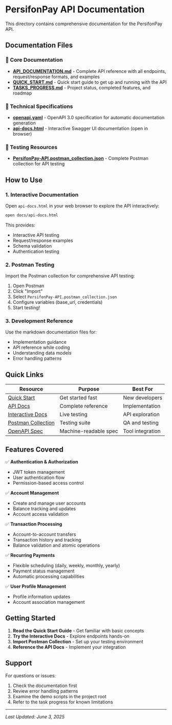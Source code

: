 # PersifonPay API Documentation

This directory contains comprehensive documentation for the PersifonPay API.

## Documentation Files

### 📖 Core Documentation
- **[API_DOCUMENTATION.md](../API_DOCUMENTATION.md)** - Complete API reference with all endpoints, request/response formats, and examples
- **[QUICK_START.md](../QUICK_START.md)** - Quick start guide to get up and running with the API
- **[TASKS_PROGRESS.md](../TASKS_PROGRESS.md)** - Project status, completed features, and roadmap

### 🔧 Technical Specifications
- **[openapi.yaml](../openapi.yaml)** - OpenAPI 3.0 specification for automatic documentation generation
- **[api-docs.html](./api-docs.html)** - Interactive Swagger UI documentation (open in browser)

### 🧪 Testing Resources  
- **[PersifonPay-API.postman_collection.json](./PersifonPay-API.postman_collection.json)** - Complete Postman collection for API testing

## How to Use

### 1. Interactive Documentation
Open `api-docs.html` in your web browser to explore the API interactively:
```bash
open docs/api-docs.html
```

This provides:
- Interactive API testing
- Request/response examples
- Schema validation
- Authentication testing

### 2. Postman Testing
Import the Postman collection for comprehensive API testing:

1. Open Postman
2. Click "Import"
3. Select `PersifonPay-API.postman_collection.json`
4. Configure variables (base_url, credentials)
5. Start testing!

### 3. Development Reference
Use the markdown documentation files for:
- Implementation guidance
- API reference while coding
- Understanding data models
- Error handling patterns

## Quick Links

| Resource | Purpose | Best For |
|----------|---------|----------|
| [Quick Start](../QUICK_START.md) | Get started fast | New developers |
| [API Docs](../API_DOCUMENTATION.md) | Complete reference | Implementation |
| [Interactive Docs](./api-docs.html) | Live testing | API exploration |
| [Postman Collection](./PersifonPay-API.postman_collection.json) | Testing suite | QA and testing |
| [OpenAPI Spec](../openapi.yaml) | Machine-readable spec | Tool integration |

## Features Covered

✅ **Authentication & Authorization**
- JWT token management
- User authentication flow
- Permission-based access control

✅ **Account Management**
- Create and manage user accounts
- Balance tracking and updates
- Account access validation

✅ **Transaction Processing**
- Account-to-account transfers
- Transaction history and tracking
- Balance validation and atomic operations

✅ **Recurring Payments**
- Flexible scheduling (daily, weekly, monthly, yearly)
- Payment status management
- Automatic processing capabilities

✅ **User Profile Management**
- Profile information updates
- Account association management

## Getting Started

1. **Read the Quick Start Guide** - Get familiar with basic concepts
2. **Try the Interactive Docs** - Explore endpoints hands-on
3. **Import Postman Collection** - Set up your testing environment
4. **Reference the API Docs** - Implement your integration

## Support

For questions or issues:
1. Check the documentation first
2. Review error handling patterns
3. Examine the demo scripts in the project root
4. Refer to the task progress for known limitations

---

*Last Updated: June 3, 2025*
